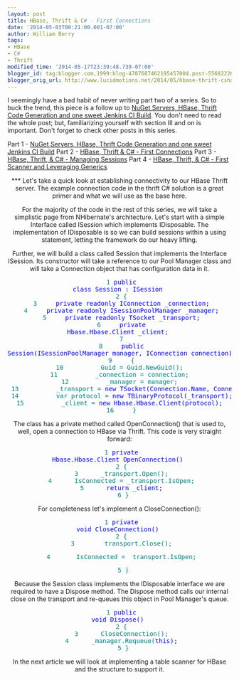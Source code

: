 ```yaml
---
layout: post
title: HBase, Thrift & C# - First Connections
date: '2014-05-03T00:21:00.001-07:00'
author: William Berry
tags:
- HBase
- C#
- Thrift
modified_time: '2014-05-17T23:39:48.739-07:00'
blogger_id: tag:blogger.com,1999:blog-4707687462195457004.post-5568222696367618036
blogger_orig_url: http://www.lucidmotions.net/2014/05/hbase-thrift-csharp-first-connections.html
---
```


I seemingly have a bad habit of never writing part two of a series.  So to 
buck the trend, this piece is a follow up to [NuGet Servers, HBase, Thrift 
Code Generation and one sweet Jenkins CI 
Build](http://www.lucidmotions.net/2014/04/nuget-code-generation-jenkins-thrift-hbase.html). 
 You don't need to read the whole post; but, familiarizing yourself with 
section III and on is important.  Don't forget to check other posts in this 
series. 

Part 1 - [NuGet Servers, HBase, Thrift Code Generation and one sweet Jenkins 
CI 
Build](http://www.lucidmotions.net/2014/04/nuget-code-generation-jenkins-thrift-hbase.html) 
Part 2 - [HBase, Thrift &amp; C# - First 
Connections](http://www.lucidmotions.net/2014/05/hbase-thrift-csharp-first-connections.html) 
Part 3 - [HBase, Thrift, &amp; C# - Managing 
Sessions](http://www.lucidmotions.net/2014/05/hbase-thrift-csharp-session-management.html) 
Part 4 - [HBase, Thrift, &amp; C# - First Scanner and Leveraging 
Generics](http://www.lucidmotions.net/2014/05/hbase-thrift-csharp-generic-row-scanner.html) 

<div style="text-align: center;">*** 
Let's take a quick look at establishing connectivity to our HBase Thrift 
server.  The example connection code in the thrift C# solution is a great 
primer and what we will use as the base here. 

For the majority of the code in the rest of this series, we will take a 
simplistic page from NHibernate's architecture.  Let's start with a simple 
Interface called ISession which implements IDisposable.  The implementation of 
IDisposable is so we can build sessions within a using statement, letting the 
framework do our heavy lifting. 

Further, we will build a class called Session that implements the Interface 
ISession.  Its constructor will take a reference to our Pool Manager class and 
will take a Connection object that has configuration data in it. 

<div><pre><span style="color: teal;">  1 <span style="color: blue;">public 
<span style="color: blue;">class Session : ISession 
<span style="color: teal;">  2 { 
<span style="color: teal;">  3     <span style="color: blue;">private <span 
style="color: blue;">readonly IConnection _connection; 
<span style="color: teal;">  4     <span style="color: blue;">private <span 
style="color: blue;">readonly ISessionPoolManager _manager; 
<span style="color: teal;">  5     <span style="color: blue;">private <span 
style="color: blue;">readonly TSocket _transport; 
<span style="color: teal;">  6     <span style="color: blue;">private 
Hbase.Hbase.Client _client; 
<span style="color: teal;">  7 
<span style="color: teal;">  8     <span style="color: blue;">public 
Session(ISessionPoolManager manager, IConnection connection) 
<span style="color: teal;">  9     { 
<span style="color: teal;"> 10          Guid = Guid.NewGuid(); 
<span style="color: teal;"> 11          _connection = connection; 
<span style="color: teal;"> 12          _manager = manager; 
<span style="color: teal;"> 13          _transport = <span style="color: 
blue;">new TSocket(Connection.Name, Connection.Port); 
<span style="color: teal;"> 14          var protocol = <span style="color: 
blue;">new TBinaryProtocol(_transport); 
<span style="color: teal;"> 15          _client = <span style="color: 
blue;">new Hbase.Hbase.Client(protocol); 
<span style="color: teal;"> 16     }</pre> 
The class has a private method called OpenConnection() that is used to, well, 
open a connection to HBase via Thrift. This code is very straight forward: 

<div><pre><span style="color: teal;">  1 <span style="color: blue;">private 
Hbase.Hbase.Client OpenConnection() 
<span style="color: teal;">  2 { 
<span style="color: teal;">  3      _transport.Open(); 
<span style="color: teal;">  4      IsConnected = _transport.IsOpen; 
<span style="color: teal;">  5      <span style="color: blue;">return _client; 
<span style="color: teal;">  6 }</pre> 
For completeness let's implement a CloseConnection(): 

<div><pre><span style="color: teal;">  1 <span style="color: blue;">private 
<span style="color: blue;">void CloseConnection() 
<span style="color: teal;">  2 { 
<span style="color: teal;">  3       _transport.Close(); </pre><pre><span 
style="color: teal;">  4       IsConnected = _transport.IsOpen; 
</pre><pre><span style="color: teal;">  5 }</pre> 
Because the Session class implements the IDisposable interface we are required 
to have a Dispose method.  The Dispose method calls our internal close on the 
transport and re-queues this object in Pool Manager's queue. 

<div><pre><span style="color: teal;">  1 <span style="color: blue;">public 
<span style="color: blue;">void Dispose() 
<span style="color: teal;">  2 { 
<span style="color: teal;">  3      CloseConnection(); 
<span style="color: teal;">  4      _manager.Requeue(<span style="color: 
blue;">this); 
<span style="color: teal;">  5 }</pre> 
In the next article we will look at implementing a table scanner for HBase and 
the structure to support it. 

<div style="text-align: center;"> 